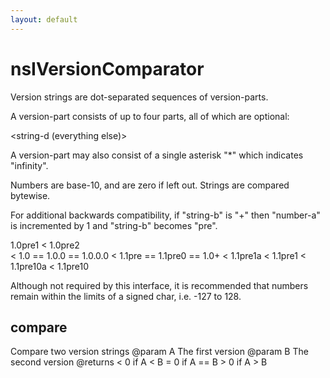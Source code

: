 ```yaml
---
layout: default
---
```


# nsIVersionComparator #

Version strings are dot-separated sequences of version-parts.

A version-part consists of up to four parts, all of which are optional:

<number-a><string-b><number-c><string-d (everything else)>

A version-part may also consist of a single asterisk "*" which indicates
"infinity".

Numbers are base-10, and are zero if left out.
Strings are compared bytewise.

For additional backwards compatibility, if "string-b" is "+" then
"number-a" is incremented by 1 and "string-b" becomes "pre".

1.0pre1
< 1.0pre2  
  < 1.0 == 1.0.0 == 1.0.0.0
    < 1.1pre == 1.1pre0 == 1.0+
      < 1.1pre1a
        < 1.1pre1
          < 1.1pre10a
            < 1.1pre10

Although not required by this interface, it is recommended that
numbers remain within the limits of a signed char, i.e. -127 to 128.


## compare ##

Compare two version strings
@param   A   The first version
@param   B   The second version
@returns < 0 if A < B
         = 0 if A == B
         > 0 if A > B

